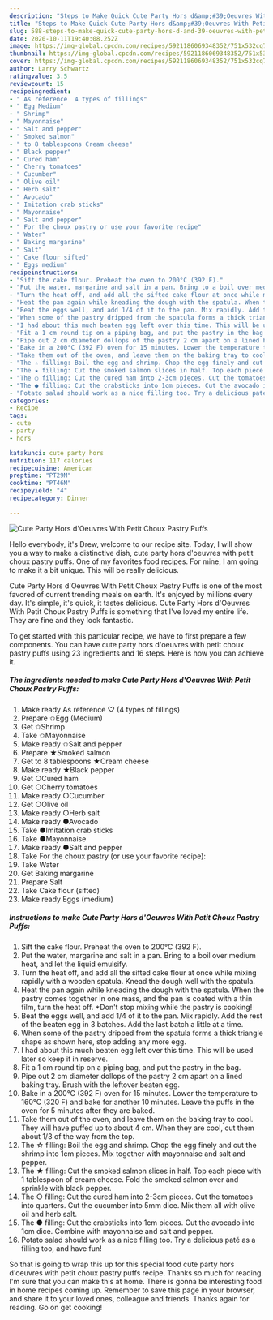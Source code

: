 ```yaml
---
description: "Steps to Make Quick Cute Party Hors d&amp;#39;Oeuvres With Petit Choux Pastry Puffs"
title: "Steps to Make Quick Cute Party Hors d&amp;#39;Oeuvres With Petit Choux Pastry Puffs"
slug: 588-steps-to-make-quick-cute-party-hors-d-and-39-oeuvres-with-petit-choux-pastry-puffs
date: 2020-10-11T19:40:08.252Z
image: https://img-global.cpcdn.com/recipes/5921186069348352/751x532cq70/cute-party-hors-doeuvres-with-petit-choux-pastry-puffs-recipe-main-photo.jpg
thumbnail: https://img-global.cpcdn.com/recipes/5921186069348352/751x532cq70/cute-party-hors-doeuvres-with-petit-choux-pastry-puffs-recipe-main-photo.jpg
cover: https://img-global.cpcdn.com/recipes/5921186069348352/751x532cq70/cute-party-hors-doeuvres-with-petit-choux-pastry-puffs-recipe-main-photo.jpg
author: Larry Schwartz
ratingvalue: 3.5
reviewcount: 15
recipeingredient:
- " As reference  4 types of fillings"
- " Egg Medium"
- " Shrimp"
- " Mayonnaise"
- " Salt and pepper"
- " Smoked salmon"
- " to 8 tablespoons Cream cheese"
- " Black pepper"
- " Cured ham"
- " Cherry tomatoes"
- " Cucumber"
- " Olive oil"
- " Herb salt"
- " Avocado"
- " Imitation crab sticks"
- " Mayonnaise"
- " Salt and pepper"
- " For the choux pastry or use your favorite recipe"
- " Water"
- " Baking margarine"
- " Salt"
- " Cake flour sifted"
- " Eggs medium"
recipeinstructions:
- "Sift the cake flour. Preheat the oven to 200°C (392 F)."
- "Put the water, margarine and salt in a pan. Bring to a boil over medium heat, and let the liquid emulsify."
- "Turn the heat off, and add all the sifted cake flour at once while mixing rapidly with a wooden spatula. Knead the dough well with the spatula."
- "Heat the pan again while kneading the dough with the spatula. When the pastry comes together in one mass, and the pan is coated with a thin film, turn the heat off. *Don&#39;t stop mixing while the pastry is cooking!"
- "Beat the eggs well, and add 1/4 of it to the pan. Mix rapidly. Add the rest of the beaten egg in 3 batches. Add the last batch a little at a time."
- "When some of the pastry dripped from the spatula forms a thick triangle shape as shown here, stop adding any more egg."
- "I had about this much beaten egg left over this time. This will be used later so keep it in reserve."
- "Fit a 1 cm round tip on a piping bag, and put the pastry in the bag."
- "Pipe out 2 cm diameter dollops of the pastry 2 cm apart on a lined baking tray. Brush with the leftover beaten egg."
- "Bake in a 200°C (392 F) oven for 15 minutes. Lower the temperature to 160°C (320 F) and bake for another 10 minutes. Leave the puffs in the oven for 5 minutes after they are baked."
- "Take them out of the oven, and leave them on the baking tray to cool. They will have puffed up to about 4 cm. When they are cool, cut them about 1/3 of the way from the top."
- "The ☆ filling: Boil the egg and shrimp. Chop the egg finely and cut the shrimp into 1cm pieces. Mix together with mayonnaise and salt and pepper."
- "The ★ filling: Cut the smoked salmon slices in half. Top each piece with 1 tablespoon of cream cheese. Fold the smoked salmon over and sprinkle with black pepper."
- "The ○ filling: Cut the cured ham into 2-3cm pieces. Cut the tomatoes into quarters. Cut the cucumber into 5mm dice. Mix them all with olive oil and herb salt."
- "The ● filling: Cut the crabsticks into 1cm pieces. Cut the avocado into 1cm dice. Combine with mayonnaise and salt and pepper."
- "Potato salad should work as a nice filling too. Try a delicious paté as a filling too, and have fun!"
categories:
- Recipe
tags:
- cute
- party
- hors

katakunci: cute party hors 
nutrition: 117 calories
recipecuisine: American
preptime: "PT29M"
cooktime: "PT46M"
recipeyield: "4"
recipecategory: Dinner

---
```



![Cute Party Hors d&#39;Oeuvres With Petit Choux Pastry Puffs](https://img-global.cpcdn.com/recipes/5921186069348352/751x532cq70/cute-party-hors-doeuvres-with-petit-choux-pastry-puffs-recipe-main-photo.jpg)

Hello everybody, it's Drew, welcome to our recipe site. Today, I will show you a way to make a distinctive dish, cute party hors d&#39;oeuvres with petit choux pastry puffs. One of my favorites food recipes. For mine, I am going to make it a bit unique. This will be really delicious.

Cute Party Hors d&#39;Oeuvres With Petit Choux Pastry Puffs is one of the most favored of current trending meals on earth. It's enjoyed by millions every day. It's simple, it's quick, it tastes delicious. Cute Party Hors d&#39;Oeuvres With Petit Choux Pastry Puffs is something that I've loved my entire life. They are fine and they look fantastic.




To get started with this particular recipe, we have to first prepare a few components. You can have cute party hors d&#39;oeuvres with petit choux pastry puffs using 23 ingredients and 16 steps. Here is how you can achieve it.

<!--inarticleads1-->

##### The ingredients needed to make Cute Party Hors d&#39;Oeuvres With Petit Choux Pastry Puffs:

1. Make ready  As reference ♡ (4 types of fillings)
1. Prepare  ✩Egg (Medium)
1. Get  ✩Shrimp
1. Take  ✩Mayonnaise
1. Make ready  ✩Salt and pepper
1. Prepare  ★Smoked salmon
1. Get  to 8 tablespoons ★Cream cheese
1. Make ready  ★Black pepper
1. Get  ○Cured ham
1. Get  ○Cherry tomatoes
1. Make ready  ○Cucumber
1. Get  ○Olive oil
1. Make ready  ○Herb salt
1. Make ready  ●Avocado
1. Take  ●Imitation crab sticks
1. Take  ●Mayonnaise
1. Make ready  ●Salt and pepper
1. Take  For the choux pastry (or use your favorite recipe):
1. Take  Water
1. Get  Baking margarine
1. Prepare  Salt
1. Take  Cake flour (sifted)
1. Make ready  Eggs (medium)




<!--inarticleads2-->

##### Instructions to make Cute Party Hors d&#39;Oeuvres With Petit Choux Pastry Puffs:

1. Sift the cake flour. Preheat the oven to 200°C (392 F).
1. Put the water, margarine and salt in a pan. Bring to a boil over medium heat, and let the liquid emulsify.
1. Turn the heat off, and add all the sifted cake flour at once while mixing rapidly with a wooden spatula. Knead the dough well with the spatula.
1. Heat the pan again while kneading the dough with the spatula. When the pastry comes together in one mass, and the pan is coated with a thin film, turn the heat off. *Don&#39;t stop mixing while the pastry is cooking!
1. Beat the eggs well, and add 1/4 of it to the pan. Mix rapidly. Add the rest of the beaten egg in 3 batches. Add the last batch a little at a time.
1. When some of the pastry dripped from the spatula forms a thick triangle shape as shown here, stop adding any more egg.
1. I had about this much beaten egg left over this time. This will be used later so keep it in reserve.
1. Fit a 1 cm round tip on a piping bag, and put the pastry in the bag.
1. Pipe out 2 cm diameter dollops of the pastry 2 cm apart on a lined baking tray. Brush with the leftover beaten egg.
1. Bake in a 200°C (392 F) oven for 15 minutes. Lower the temperature to 160°C (320 F) and bake for another 10 minutes. Leave the puffs in the oven for 5 minutes after they are baked.
1. Take them out of the oven, and leave them on the baking tray to cool. They will have puffed up to about 4 cm. When they are cool, cut them about 1/3 of the way from the top.
1. The ☆ filling: Boil the egg and shrimp. Chop the egg finely and cut the shrimp into 1cm pieces. Mix together with mayonnaise and salt and pepper.
1. The ★ filling: Cut the smoked salmon slices in half. Top each piece with 1 tablespoon of cream cheese. Fold the smoked salmon over and sprinkle with black pepper.
1. The ○ filling: Cut the cured ham into 2-3cm pieces. Cut the tomatoes into quarters. Cut the cucumber into 5mm dice. Mix them all with olive oil and herb salt.
1. The ● filling: Cut the crabsticks into 1cm pieces. Cut the avocado into 1cm dice. Combine with mayonnaise and salt and pepper.
1. Potato salad should work as a nice filling too. Try a delicious paté as a filling too, and have fun!




So that is going to wrap this up for this special food cute party hors d&#39;oeuvres with petit choux pastry puffs recipe. Thanks so much for reading. I'm sure that you can make this at home. There is gonna be interesting food in home recipes coming up. Remember to save this page in your browser, and share it to your loved ones, colleague and friends. Thanks again for reading. Go on get cooking!

